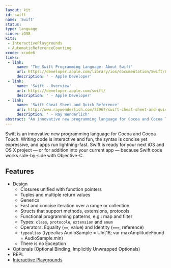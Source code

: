 ```yaml
---
layout: kit
id: swift 
name: 'Swift'
status:
type: language
since: iOS8
kits:
 - InteractivePlaygrounds
 - AutomaticReferenceCounting
xcode: xcode6
links:
 - link:
     name: 'The Swift Programming Language: About Swift'
     url: https://developer.apple.com/library/ios/documentation/Swift/Conceptual/Swift_Programming_Language/
     description: ' - Apple Developer'
 - link:
     name: 'Swift - Overview'
     url: https://developer.apple.com/swift/
     description: ' - Apple Developer'
 - link:
     name: 'Swift Cheat Sheet and Quick Reference'
     url: http://www.raywenderlich.com/73967/swift-cheat-sheet-and-quick-reference
     description: ' - Ray Wenderlich'
abstract: "An innovative new programming language for Cocoa and Cocoa Touch."
---
```


Swift is an innovative new programming language for Cocoa and Cocoa Touch. Writing code is interactive and fun, the syntax is concise yet expressive, and apps run lightning-fast. Swift is ready for your next iOS and OS X project — or for addition into your current app — because Swift code works side-by-side with Objective-C.

## Features

* Design
  * Closures unified with function pointers
  * Tuples and multiple return values
  * Generics
  * Fast and concise iteration over a range or collection
  * Structs that support methods, extensions, protocols.
  * Functional programming patterns, e.g.: map and filter
  * Types: `class`, `protocole`, `extension` and `enum`
  * Operators: Equality (`==`, value) and Identity (`===`, reference)
  * `typealias` (typealias AudioSample = UInt16; var maxAmplitudeFound = AudioSample.min)
  * There is no Exception
* Optionals (Optional Binding, Implicitly Unwrapped Optionals)
* REPL
* [Interactive Playgrounds](/InteractivePlaygrounds)
